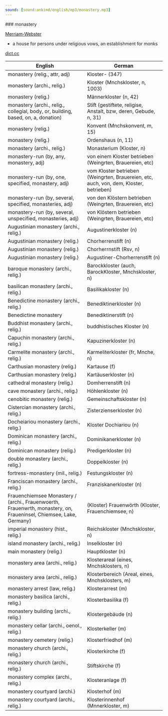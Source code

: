 ```yaml
---
sound: [sound:ankimd/english/mp3/monastery.mp3]
---
```


\### monastery

[Merriam-Webster](https://www.merriam-webster.com/dictionary/monastery)

- a house for persons under religious vows, an establishment for monks

[dict.cc](https://www.dict.cc/monastery)

| English        | German       |
| -------------- | ------------ |
| monastery (relig., attr, adj) | Kloster- (347) |
| monastery (archi., relig.) | Kloster (Mnchskloster, n, 1003) |
| monastery (relig.) | Männerkloster (n, 42) |
| monastery (archi., relig., collegial, body, or, building, based, on, a, donation) | Stift (gestiftete, religise, Anstalt, bzw, deren, Gebude, n, 31) |
| monastery (relig.) | Konvent (Mnchskonvent, m, 15) |
| monastery (relig.) | Ordenshaus (n, 11) |
| monastery (archi., relig.) | Monasterium (Kloster, n) |
| monastery-run (by, any, monastery, adj) | von einem Kloster betrieben (Weingrten, Brauereien, etc) |
| monastery-run (by, one, specified, monastery, adj) | vom Kloster betrieben (Weingrten, Brauereien, etc, auch, von, dem, Kloster, betrieben) |
| monastery-run (by, several, specified, monasteries, adj) | von den Klöstern betrieben (Weingrten, Brauereien, etc) |
| monastery-run (by, several, unspecified, monasteries, adj) | von Klöstern betrieben (Weingrten, Brauereien, etc) |
| Augustinian monastery (archi., relig.) | Augustinerkloster (n) |
| Augustinian monastery (relig.) | Chorherrenstift (n) |
| Augustinian monastery (relig.) | Chorherrnstift (Rsv, n) |
| Augustinian monastery (relig.) | Augustiner-Chorherrenstift (n) |
| baroque monastery (archi., relig.) | Barockkloster (auch, BarockKloster, Mnchskloster, n) |
| basilican monastery (archi., relig.) | Basilikakloster (n) |
| Benedictine monastery (archi., relig.) | Benediktinerkloster (n) |
| Benedictine monastery | Benediktinerstift (n) |
| Buddhist monastery (archi., relig.) | buddhistisches Kloster (n) |
| Capuchin monastery (archi., relig.) | Kapuzinerkloster (n) |
| Carmelite monastery (archi., relig.) | Karmeliterkloster (fr, Mnche, n) |
| Carthusian monastery (relig.) | Kartause (f) |
| Carthusian monastery (relig.) | Kartäuserkloster (n) |
| cathedral monastery (relig.) | Domherrenstift (n) |
| cave monastery (archi., relig.) | Höhlenkloster (n) |
| cenobitic monastery (relig.) | Gemeinschaftskloster (n) |
| Cistercian monastery (archi., relig.) | Zisterzienserkloster (n) |
| Docheiariou monastery (archi., relig.) | Kloster Dochiariou (n) |
| Dominican monastery (archi., relig.) | Dominikanerkloster (n) |
| Dominican monastery (relig.) | Predigerkloster (n) |
| double monastery (archi., relig.) | Doppelkloster (n) |
| fortress-monastery (mil., relig.) | Festungskloster (n) |
| Franciscan monastery (archi., relig.) | Franziskanerkloster (n) |
| Frauenchiemsee Monastery / (archi., Frauenwoerth, Frauenwrth, monastery, on, Fraueninsel, Chiemsee, Lake, Germany) | (Kloster) Frauenwörth (Kloster, Frauenchiemsee, n) |
| imperial monastery (hist., relig.) | Reichskloster (Mnchskloster, n) |
| island monastery (archi., relig.) | Inselkloster (n) |
| main monastery (relig.) | Hauptkloster (n) |
| monastery area (archi., relig.) | Klosterareal (eines, Mnchsklosters, n) |
| monastery area (archi., relig.) | Klosterbereich (Areal, eines, Mnchsklosters, m) |
| monastery arrest (law, relig.) | Klosterarrest (m) |
| monastery basilica (archi., relig.) | Klosterbasilika (f) |
| monastery building (archi., relig.) | Klostergebäude (n) |
| monastery cellar (archi., oenol., relig.) | Klosterkeller (m) |
| monastery cemetery (relig.) | Klosterfriedhof (m) |
| monastery church (archi., relig.) | Klosterkirche (f) |
| monastery church (archi., relig.) | Stiftskirche (f) |
| monastery complex (archi., relig.) | Klosteranlage (f) |
| monastery courtyard (archi.) | Klosterhof (m) |
| monastery courtyard (archi., relig.) | Klosterinnenhof (Mnnerkloster, m) |
